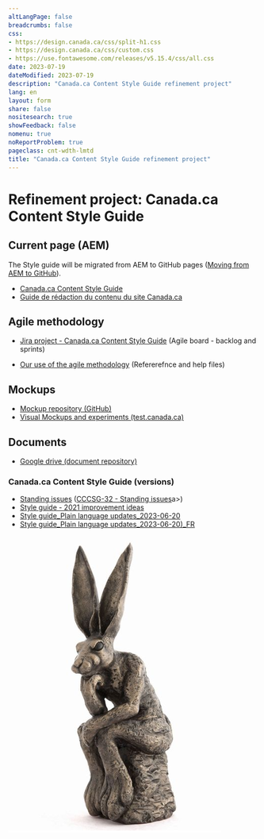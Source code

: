 ```yaml
---
altLangPage: false
breadcrumbs: false
css:
- https://design.canada.ca/css/split-h1.css
- https://design.canada.ca/css/custom.css
- https://use.fontawesome.com/releases/v5.15.4/css/all.css
date: 2023-07-19
dateModified: 2023-07-19
description: "Canada.ca Content Style Guide refinement project"
lang: en
layout: form
share: false
nositesearch: true
showFeedback: false
nomenu: true
noReportProblem: true
pageclass: cnt-wdth-lmtd
title: "Canada.ca Content Style Guide refinement project"
---
```

<div class="row">
  <div class="col-md-8">
    <h1 property="name" id="wb-cont" dir="ltr"><span class="stacked"><span>Refinement project</span>: <span>Canada.ca Content Style Guide</span></span></h1>
    <h2 class="h3 mrgn-tp-lg">Current page (AEM)</h2>
    <p>The Style guide will be migrated from AEM to GitHub pages (<a href="https://test.canada.ca/experimental/migration/aem-migration.html">Moving from AEM to GitHub</a>).</p>
    <ul>
      <li><a href="https://www.canada.ca/en/treasury-board-secretariat/services/government-communications/canada-content-style-guide.html">Canada.ca Content Style Guide</a></li>
      <li><a href="https://www.canada.ca/fr/secretariat-conseil-tresor/services/communications-gouvernementales/guide-redaction-contenu-canada.html">Guide de rédaction du contenu du site Canada.ca</a></li>
    </ul>
    <h2 class="h3 mrgn-tp-lg">Agile methodology</h2>
    <ul class="fa-ul">
      <li><span class="fa-li"><span class="fab fa-jira"></span></span><a href="https://canada-style-guide.atlassian.net/jira/software/projects/CCCSG/boards/2/backlog">Jira project - Canada.ca Content Style Guide</a> (Agile board - backlog and sprints)</li>
    </ul>
    <ul>
      <li><a href="https://test.canada.ca/experimental/content-style-guide/jira/">Our use of the agile methodology</a> (Refererefnce and help files)</li>
    </ul>
    <h2 class="h3 mrgn-tp-lg">Mockups</h2>
    <ul>
      <li><a href="https://github.com/gc-proto/experimental/tree/master/content-style-guide/mockups">Mockup repository (GitHub)</a></li>
      <li><a href="https://test.canada.ca/experimental/content-style-guide/mockups/">Visual Mockups and experiments (test.canada.ca)</a></li>
    </ul>
    <h2 class="h3 mrgn-tp-lg">Documents</h2>
    <ul class="fa-ul">
      <li><span class="fa-li"><span class="fab fa-google-drive"></span></span><a href="https://drive.google.com/drive/folders/1ShcpGwJnqs9PGmF2tXU708Wg0RKsiY08?ths=true">Google drive (document repository)</a></li>
    </ul>  
    <h3 class="h5 mrgn-tp-lg">Canada.ca Content Style Guide (versions)</h3>
    <ul class="fa-ul">
      <li><span class="fa-li"><span class="fab fa-google-drive"></span></span><a href="https://docs.google.com/spreadsheets/d/1hQLFf3Or-6wK9EIv0DJVudavOOWTKK22">Standing issues</a> (<a href="https://canada-style-guide.atlassian.net/browse/CCCSG-32">CCCSG-32 - Standing issues</a>a>)</li>
      <li><span class="fa-li"><span class="fab fa-google-drive"></span></span><a href="https://docs.google.com/document/d/1Ybk4O8eOIUj3hlbepsIejnYiZ6g2xnR9GfQ_axLyFoM/edit#heading=h.k8dqa87ja7rc">Style guide - 2021 improvement ideas</a></li>
      <li><span class="fa-li"><span class="fab fa-google-drive"></span></span><a href="https://docs.google.com/document/d/10a-NJ8t8mppGiuNhelZT-0MSaiCpQwZZzFzQ3XdW-Nc/edit#heading=h.u8ib4j5mzm6">Style guide_Plain language updates_2023-06-20</a></li>
      <li><span class="fa-li"><span class="fab fa-google-drive"></span></span><a href="https://docs.google.com/document/d/1TAeY4gY7xuAgvRkwagXD8syVVNnCYSUDwjnCDrr3bPs/edit#heading=h.r0gar1wsenmh">Style guide_Plain language updates_2023-06-20)_FR</a></li>
    </ul>
  </div>
  <div class="col-md-4">
    <div><img src="./images/bunny29.png" alt="" class="img-responsive mrgn-tp-lg"></div>
  </div>
</div>
